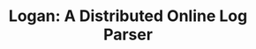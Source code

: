 ---
title: "Logan: A Distributed Online Log Parser"
published: 2019-04-01
venue: "ICDE 2019"
authors: "Amey Agrawal, Rajat Gupta, and Rohit Karlupiya"
description: "Distributed system for parsing and analyzing Apache Spark logs"
tags: ["Log Analysis", "Distributed Systems", "Big Data"]
thumbnail: "/project-list-thumbnails/logan.png"
links:
  pdf: "https://ieeexplore.ieee.org/document/8731527"
  website: "https://www.qubole.com/tech-blog/logan-a-data-driven-log-analyzer-for-easy-navigation-of-apache-spark-logs/"
featured: false
---